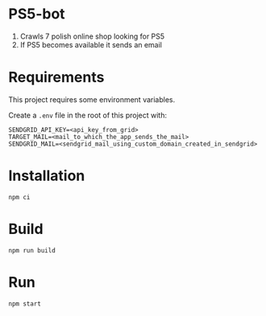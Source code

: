 # PS5-bot

1. Crawls 7 polish online shop looking for PS5
2. If PS5 becomes available it sends an email

# Requirements

This project requires some environment variables.

Create a `.env` file in the root of this project with:

```env
SENDGRID_API_KEY=<api_key_from_grid>
TARGET_MAIL=<mail_to_which_the_app_sends_the_mail>
SENDGRID_MAIL=<sendgrid_mail_using_custom_domain_created_in_sendgrid>
```

# Installation

```
npm ci
```

# Build

```
npm run build
```

# Run

```
npm start
```

